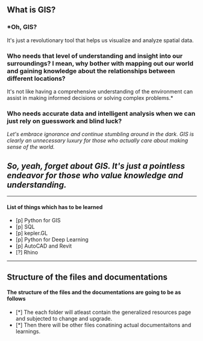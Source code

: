 ## What is GIS?
### ***Oh, GIS?** 
It's just a revolutionary tool that helps us visualize and analyze spatial data.
### **Who needs that level of understanding and insight into our surroundings? I mean, why bother with mapping out our world and gaining knowledge about the relationships between different locations?** 
It's not like having a comprehensive understanding of the environment can assist in making informed decisions or solving complex problems.*
### **Who needs accurate data and intelligent analysis when we can just rely on guesswork and blind luck?** 
*Let's embrace ignorance and continue stumbling around in the dark. GIS is clearly an unnecessary luxury for those who actually care about making sense of the world.*
## ***So, yeah, forget about GIS. It's just a pointless endeavor for those who value knowledge and understanding.***

--- 
#### List of things which has to be learned
- [p] Python for GIS 
- [p] SQL
- [p] kepler.GL
- [p] Python for Deep Learning
- [p] AutoCAD and Revit
- [?] Rhino  

---
## Structure of the files and documentations
#### The structure of the files and the documentations are going to be as follows
- [*] The each folder will atleast contain the generalized resources page and subjected to change and upgrade. 
- [*] Then there will be other files conatining actual documentaitons and learnings.  